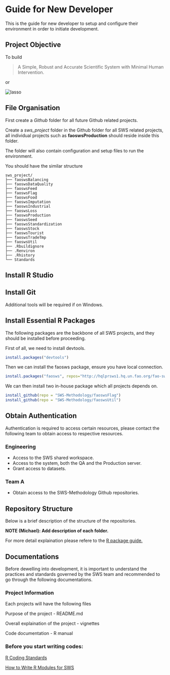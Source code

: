 # Guide for New Developer

This is the guide for new developer to setup and configure their
environment in order to initiate development.

## Project Objective

To build

> A Simple, Robust and Accurate Scientific System with Minimal Human
  Intervention.


or

![lasso](https://cloud.githubusercontent.com/assets/1054320/14507619/bdc021e0-01c3-11e6-9ee5-483d8a0b70b1.png)




## File Organisation
First create a *Github* folder for all future Github related projects.

Create a *sws_project* folder in the Github folder for all SWS related
projects, all individual projects such as **faoswsProduction** should
reside inside this folder.

The folder will also contain configuration and setup files to run the
environment.

You should have the similar structure
```
sws_project/
├── faoswsBalancing
├── faoswsDataQuality
├── faoswsFeed
├── faoswsFlag
├── faoswsFood
├── faoswsImputation
├── faoswsIndustrial
├── faoswsLoss
├── faoswsProduction
├── faoswsSeed
├── faoswsStandardization
├── faoswsStock
├── faoswsTourist
├── faoswsTradeTmp
├── faoswsUtil
├── .Rbuildignore
├── .Renviron
├── .Rhistory
└── Standards
```

## Install R Studio

## Install Git
Additional tools will be required if on Windows.

## Install Essential R Packages

The following packages are the backbone of all SWS projects, and they
should be installed before proceeding.

First of all, we need to install devtools.

```r
install.packages("devtools")
```

Then we can install the faosws package, ensure you have local connection.
```r
install.packages("faosws", repos="http://hqlprsws1.hq.un.fao.org/fao-sws-cran/")
```

We can then install two in-house package which all projects depends on.
```r
install_github(repo = "SWS-Methodology/faoswsFlag")
install_github(repo = "SWS-Methodology/faoswsUtil")
```

## Obtain Authentication

Authentication is required to access certain resources, please contact
the following team to obtain access to respective resources.

### Engineering
* Access to the SWS shared workspace.
* Access to the system, both the QA and the Production server.
* Grant access to datasets.

### Team A
* Obtain access to the SWS-Methodology Github repositories.


## Repository Structure

Below is a brief description of the structure of the repositories.

**NOTE (Michael): Add description of each folder.**


For more detail explaination please refere to the [R package guide.](http://r-pkgs.had.co.nz/package.html)

## Documentations

Before dewelling into development, it is important to understand the
practices and standards governed by the SWS team and recommended to go
through the following documentations.

### Project Information
Each projects will have the following files

Purpose of the project - README.md

Overall explaination of the project - vignettes

Code documentation - R manual


### Before you start writing codes:

[R Coding Standards](https://google.github.io/styleguide/Rguide.xml)

[How to Write R Modules for SWS](https://)